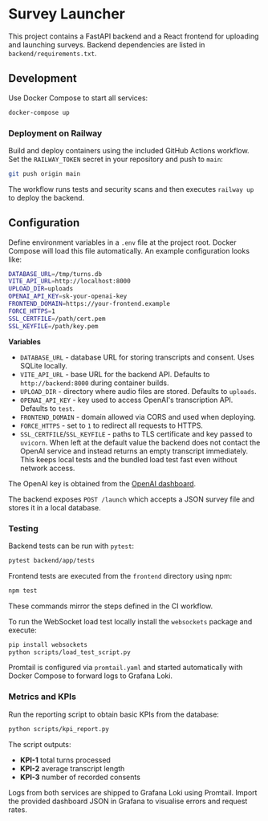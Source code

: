 # Survey Launcher

This project contains a FastAPI backend and a React frontend for uploading and launching surveys.
Backend dependencies are listed in `backend/requirements.txt`.


## Development

Use Docker Compose to start all services:

```bash
docker-compose up
```

### Deployment on Railway

Build and deploy containers using the included GitHub Actions workflow. Set the `RAILWAY_TOKEN` secret in your repository and push to `main`:

```bash
git push origin main
```

The workflow runs tests and security scans and then executes `railway up` to deploy the backend.

## Configuration

Define environment variables in a `.env` file at the project root. Docker Compose will load this file automatically. An example configuration looks like:

```bash
DATABASE_URL=/tmp/turns.db
VITE_API_URL=http://localhost:8000
UPLOAD_DIR=uploads
OPENAI_API_KEY=sk-your-openai-key
FRONTEND_DOMAIN=https://your-frontend.example
FORCE_HTTPS=1
SSL_CERTFILE=/path/cert.pem
SSL_KEYFILE=/path/key.pem
```

**Variables**

- `DATABASE_URL` - database URL for storing transcripts and consent. Uses SQLite locally.
- `VITE_API_URL` - base URL for the backend API. Defaults to `http://backend:8000` during container builds.
- `UPLOAD_DIR` - directory where audio files are stored. Defaults to `uploads`.
- `OPENAI_API_KEY` - key used to access OpenAI's transcription API. Defaults to `test`.
- `FRONTEND_DOMAIN` - domain allowed via CORS and used when deploying.
- `FORCE_HTTPS` - set to `1` to redirect all requests to HTTPS.
- `SSL_CERTFILE`/`SSL_KEYFILE` - paths to TLS certificate and key passed to `uvicorn`.
  When left at the default value the backend does not contact the OpenAI service
  and instead returns an empty transcript immediately. This keeps local tests and
  the bundled load test fast even without network access.

The OpenAI key is obtained from the [OpenAI dashboard](https://platform.openai.com/account/api-keys).


The backend exposes `POST /launch` which accepts a JSON survey file and stores it in a local database.

### Testing

Backend tests can be run with `pytest`:

```bash
pytest backend/app/tests
```

Frontend tests are executed from the `frontend` directory using npm:

```bash
npm test
```

These commands mirror the steps defined in the CI workflow.

To run the WebSocket load test locally install the `websockets` package and execute:

```bash
pip install websockets
python scripts/load_test_script.py
```

Promtail is configured via `promtail.yaml` and started automatically with Docker Compose to forward logs to Grafana Loki.

### Metrics and KPIs

Run the reporting script to obtain basic KPIs from the database:

```bash
python scripts/kpi_report.py
```

The script outputs:
- **KPI-1** total turns processed
- **KPI-2** average transcript length
- **KPI-3** number of recorded consents

Logs from both services are shipped to Grafana Loki using Promtail. Import the provided dashboard JSON in Grafana to visualise errors and request rates.
